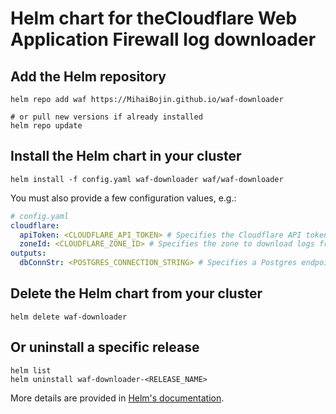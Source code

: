 # Helm chart for theCloudflare Web Application Firewall log downloader

## Add the Helm repository

```shell
helm repo add waf https://MihaiBojin.github.io/waf-downloader

# or pull new versions if already installed
helm repo update
```

## Install the Helm chart in your cluster

```shell
helm install -f config.yaml waf-downloader waf/waf-downloader
```

You must also provide a few configuration values, e.g.:

```yaml
# config.yaml
cloudflare:
  apiToken: <CLOUDFLARE_API_TOKEN> # Specifies the Cloudflare API token
  zoneId: <CLOUDFLARE_ZONE_ID> # Specifies the zone to download logs from
outputs:
  dbConnStr: <POSTGRES_CONNECTION_STRING> # Specifies a Postgres endpoint to send the logs to
```

## Delete the Helm chart from your cluster

```shell
helm delete waf-downloader
```

## Or uninstall a specific release

```shell
helm list
helm uninstall waf-downloader-<RELEASE_NAME>
```

More details are provided in [Helm's documentation](https://helm.sh/docs/intro/quickstart/#learn-about-releases).
